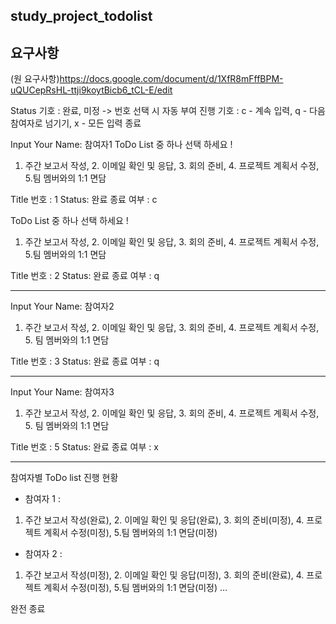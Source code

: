 study_project_todolist
--------------------------------------
요구사항
--------------------------------------
(원 요구사항)https://docs.google.com/document/d/1XfR8mFffBPM-uQUCepRsHL-ttji9koytBicb6_tCL-E/edit

Status 기호 : 완료, 미정 -> 번호 선택 시 자동 부여
진행 기호 : c - 계속 입력, q - 다음 참여자로 넘기기, x - 모든 입력 종료

Input Your Name:  참여자1
ToDo List 중 하나 선택 하세요 !
1. 주간 보고서 작성, 2. 이메일 확인 및 응답, 3. 회의 준비, 4. 프로젝트 계획서 수정, 5.팀 멤버와의 1:1 면담

Title 번호 :  1
Status:  완료
종료 여부 : c

ToDo List 중 하나 선택 하세요 !
1. 주간 보고서 작성, 2. 이메일 확인 및 응답, 3. 회의 준비, 4. 프로젝트 계획서 수정, 5.팀 멤버와의 1:1 면담

Title 번호 :  2
Status:  완료
종료 여부 : q

------------------------
Input Your Name:  참여자2
1. 주간 보고서 작성, 2. 이메일 확인 및 응답, 3. 회의 준비, 4. 프로젝트 계획서 수정, 5. 팀 멤버와의 1:1 면담

Title 번호 :  3
Status:  완료
종료 여부 : q

------------------------
Input Your Name:  참여자3
1. 주간 보고서 작성, 2. 이메일 확인 및 응답, 3. 회의 준비, 4. 프로젝트 계획서 수정, 5. 팀 멤버와의 1:1 면담

Title 번호 :  5
Status:  완료
종료 여부 : x

------------------------

참여자별 ToDo list 진행 현황
- 참여자 1 : 
1. 주간 보고서 작성(완료), 2. 이메일 확인 및 응답(완료), 3. 회의 준비(미정), 4. 프로젝트 계획서 수정(미정), 5.팀 멤버와의 1:1 면담(미정)
- 참여자 2 : 
1. 주간 보고서 작성(미정), 2. 이메일 확인 및 응답(미정), 3. 회의 준비(완료), 4. 프로젝트 계획서 수정(미정), 5.팀 멤버와의 1:1 면담(미정)
…

완전 종료
